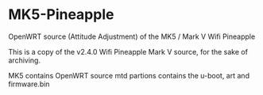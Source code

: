 # MK5-Pineapple
OpenWRT source (Attitude Adjustment) of the MK5 / Mark V Wifi Pineapple

This is a copy of the v2.4.0 Wifi Pineapple Mark V source, for the sake of archiving.

MK5 contains OpenWRT source
mtd partions contains the u-boot, art and firmware.bin
